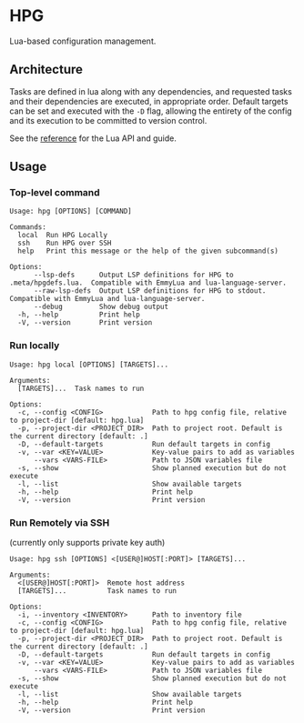 # HPG

Lua-based configuration management.

## Architecture

Tasks are defined in lua along with any dependencies, and requested tasks and
their dependencies are executed, in appropriate order. Default targets can be
set and executed with the `-D` flag, allowing the entirety of the config and
its execution to be committed to version control.

See the [reference](docs/reference.md) for the Lua API and guide.

## Usage

### Top-level command

```
Usage: hpg [OPTIONS] [COMMAND]

Commands:
  local  Run HPG Locally
  ssh    Run HPG over SSH
  help   Print this message or the help of the given subcommand(s)

Options:
      --lsp-defs      Output LSP definitions for HPG to .meta/hpgdefs.lua.  Compatible with EmmyLua and lua-language-server.
      --raw-lsp-defs  Output LSP definitions for HPG to stdout.  Compatible with EmmyLua and lua-language-server.
      --debug         Show debug output
  -h, --help          Print help
  -V, --version       Print version
```

### Run locally

```
Usage: hpg local [OPTIONS] [TARGETS]...

Arguments:
  [TARGETS]...  Task names to run

Options:
  -c, --config <CONFIG>            Path to hpg config file, relative to project-dir [default: hpg.lua]
  -p, --project-dir <PROJECT_DIR>  Path to project root. Default is the current directory [default: .]
  -D, --default-targets            Run default targets in config
  -v, --var <KEY=VALUE>            Key-value pairs to add as variables
      --vars <VARS-FILE>           Path to JSON variables file
  -s, --show                       Show planned execution but do not execute
  -l, --list                       Show available targets
  -h, --help                       Print help
  -V, --version                    Print version
```

### Run Remotely via SSH
(currently only supports private key auth)

```
Usage: hpg ssh [OPTIONS] <[USER@]HOST[:PORT]> [TARGETS]...

Arguments:
  <[USER@]HOST[:PORT]>  Remote host address
  [TARGETS]...          Task names to run

Options:
  -i, --inventory <INVENTORY>      Path to inventory file
  -c, --config <CONFIG>            Path to hpg config file, relative to project-dir [default: hpg.lua]
  -p, --project-dir <PROJECT_DIR>  Path to project root. Default is the current directory [default: .]
  -D, --default-targets            Run default targets in config
  -v, --var <KEY=VALUE>            Key-value pairs to add as variables
      --vars <VARS-FILE>           Path to JSON variables file
  -s, --show                       Show planned execution but do not execute
  -l, --list                       Show available targets
  -h, --help                       Print help
  -V, --version                    Print version
```